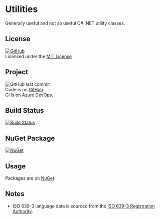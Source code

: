 # Utilities

Generally useful and not so useful C# .NET utility classes.

## License

[![GitHub](https://img.shields.io/github/license/ptr727/Utilities)](./LICENSE)  
Licensed under the [MIT License](./LICENSE)

## Project

![GitHub last commit](https://img.shields.io/github/last-commit/ptr727/utilities?logo=github)  
Code is on [GitHub](https://github.com/ptr727/Utilities).  
CI is on [Azure DevOps](https://dev.azure.com/pieterv/Utilities).

## Build Status

[![Build Status](https://dev.azure.com/pieterv/Utilities/_apis/build/status/Utilities-YAML-CI?branchName=master)](https://dev.azure.com/pieterv/Utilities/_build/latest?definitionId=29&branchName=master)

## NuGet Package

[![NuGet](https://img.shields.io/nuget/v/InsaneGenius.Utilities?logo=nuget)](https://www.nuget.org/packages/InsaneGenius.Utilities/)

## Usage

Packages are on [NuGet](https://www.nuget.org/packages/InsaneGenius.Utilities/).

## Notes

- ISO 639-3 language data is sourced from the [ISO 639-3 Registration Authority](https://iso639-3.sil.org/code_tables/download_tables).
